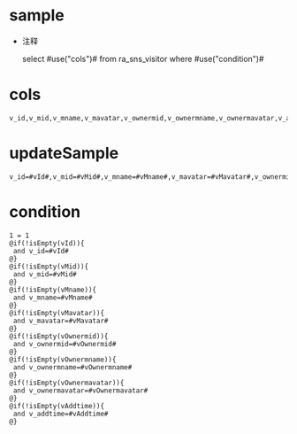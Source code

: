 sample
===
* 注释

	select #use("cols")# from ra_sns_visitor  where  #use("condition")#

cols
===
	v_id,v_mid,v_mname,v_mavatar,v_ownermid,v_ownermname,v_ownermavatar,v_addtime

updateSample
===
	
	v_id=#vId#,v_mid=#vMid#,v_mname=#vMname#,v_mavatar=#vMavatar#,v_ownermid=#vOwnermid#,v_ownermname=#vOwnermname#,v_ownermavatar=#vOwnermavatar#,v_addtime=#vAddtime#

condition
===

	1 = 1  
	@if(!isEmpty(vId)){
	 and v_id=#vId#
	@}
	@if(!isEmpty(vMid)){
	 and v_mid=#vMid#
	@}
	@if(!isEmpty(vMname)){
	 and v_mname=#vMname#
	@}
	@if(!isEmpty(vMavatar)){
	 and v_mavatar=#vMavatar#
	@}
	@if(!isEmpty(vOwnermid)){
	 and v_ownermid=#vOwnermid#
	@}
	@if(!isEmpty(vOwnermname)){
	 and v_ownermname=#vOwnermname#
	@}
	@if(!isEmpty(vOwnermavatar)){
	 and v_ownermavatar=#vOwnermavatar#
	@}
	@if(!isEmpty(vAddtime)){
	 and v_addtime=#vAddtime#
	@}
	
	